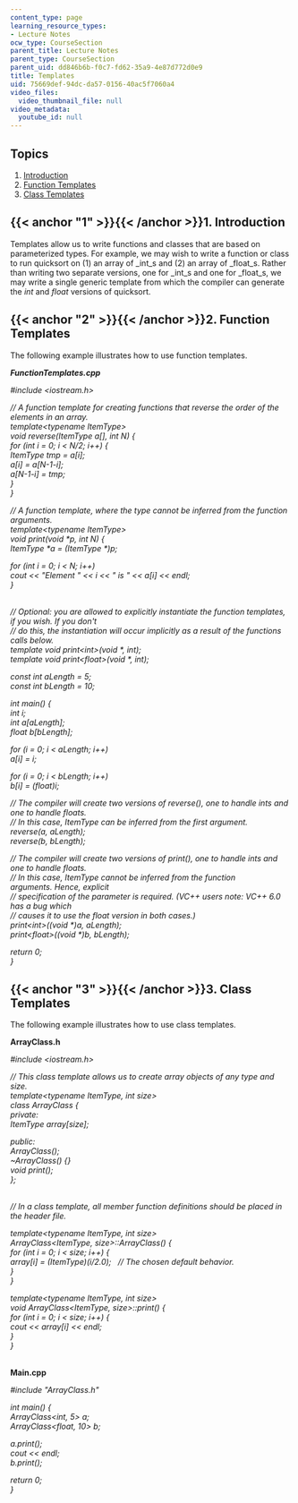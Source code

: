 ```yaml
---
content_type: page
learning_resource_types:
- Lecture Notes
ocw_type: CourseSection
parent_title: Lecture Notes
parent_type: CourseSection
parent_uid: dd846b6b-f0c7-fd62-35a9-4e87d772d0e9
title: Templates
uid: 75669def-94dc-da57-0156-40ac5f7060a4
video_files:
  video_thumbnail_file: null
video_metadata:
  youtube_id: null
---
```


Topics
------

1.  [Introduction](#1)
2.  [Function Templates](#2)
3.  [Class Templates](#3)

{{< anchor "1" >}}{{< /anchor >}}1\. Introduction
-------------------------------------------------

Templates allow us to write functions and classes that are based on parameterized types. For example, we may wish to write a function or class to run quicksort on (1) an array of _int_s and (2) an array of _float_s. Rather than writing two separate versions, one for _int_s and one for _float_s, we may write a single generic template from which the compiler can generate the _int_ and _float_ versions of quicksort.

{{< anchor "2" >}}{{< /anchor >}}2\. Function Templates
-------------------------------------------------------

The following example illustrates how to use function templates.

_**FunctionTemplates.cpp**_

_#include \<iostream.h>_

_// A function template for creating functions that reverse the order of the elements in an array._  
_template\<typename ItemType>_  
_void reverse(ItemType a\[\], int N) {_  
 _for (int i = 0; i \< N/2; i++) {_  
 _ItemType tmp = a\[i\];_  
 _a\[i\] = a\[N-1-i\];_  
 _a\[N-1-i\] = tmp;_  
 _}_  
_}_

_// A function template, where the type cannot be inferred from the function arguments._  
_template\<typename ItemType>_  
_void print(void \*p, int N) {_  
 _ItemType \*a = (ItemType \*)p;_

 _for (int i = 0; i \< N; i++)_  
 _cout \<\< "Element " \<\< i \<\< " is " \<\< a\[i\] \<\< endl;_  
_}_  
 

_// Optional: you are allowed to explicitly instantiate the function templates, if you wish. If you don't_  
_// do this, the instantiation will occur implicitly as a result of the functions calls below._  
_template void print\<int>(void \*, int);_  
_template void print\<float>(void \*, int);_

_const int aLength = 5;_  
_const int bLength = 10;_

_int main() {_  
 _int i;_  
 _int a\[aLength\];_  
 _float b\[bLength\];_

 _for (i = 0; i \< aLength; i++)_  
 _a\[i\] = i;_

 _for (i = 0; i \< bLength; i++)_  
 _b\[i\] = (float)i;_

 _// The compiler will create two versions of reverse(), one to handle ints and one to handle floats._  
 _// In this case, ItemType can be inferred from the first argument._  
 _reverse(a, aLength);_  
 _reverse(b, bLength);_

 _// The compiler will create two versions of print(), one to handle ints and one to handle floats._  
 _// In this case, ItemType cannot be inferred from the function arguments. Hence, explicit_  
 _// specification of the parameter is required. (VC++ users note: VC++ 6.0 has a bug which_  
 _// causes it to use the float version in both cases.)_  
 _print\<int>((void \*)a, aLength);_  
 _print\<float>((void \*)b, bLength);_

 _return 0;_  
_}_

{{< anchor "3" >}}{{< /anchor >}}3\. Class Templates
----------------------------------------------------

The following example illustrates how to use class templates.

**ArrayClass.h**

_#include \<iostream.h>_

_// This class template allows us to create array objects of any type and size._  
_template\<typename ItemType, int size>_  
_class ArrayClass {_  
 _private:_  
 _ItemType array\[size\];_

 _public:_  
 _ArrayClass();_  
 _~ArrayClass() {}_  
 _void print();_  
_};_  
 

_// In a class template, all member function definitions should be placed in the header file._

_template\<typename ItemType, int size>_  
_ArrayClass\<ItemType, size>::ArrayClass() {_  
 _for (int i = 0; i \< size; i++) {_  
 _array\[i\] = (ItemType)(i/2.0);   // The chosen default behavior._  
 _}_  
_}_

_template\<typename ItemType, int size>_  
_void ArrayClass\<ItemType, size>::print() {_  
_for (int i = 0; i \< size; i++) {_  
 _cout \<\< array\[i\] \<\< endl;_  
 _}_  
_}_  
 

**Main.cpp**

_#include "ArrayClass.h"_

_int main() {_  
 _ArrayClass\<int, 5> a;_  
 _ArrayClass\<float, 10> b;_

 _a.print();_  
 _cout \<\< endl;_  
 _b.print();_

 _return 0;_  
_}_